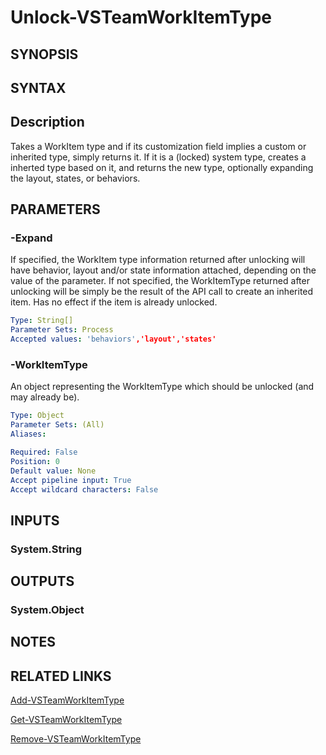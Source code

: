 <!-- #include "./common/header.md" -->

# Unlock-VSTeamWorkItemType

## SYNOPSIS

<!-- #include "./synopsis/Unlock-VSTeamWorkItemType.md" -->

## SYNTAX

## Description

Takes a WorkItem type and if its customization field implies a custom or inherited type, simply returns it.
If it is a (locked) system type, creates a inherted type based on it, and returns the new type, optionally expanding the layout, states, or behaviors.

## PARAMETERS

### -Expand

If specified, the WorkItem type information returned after unlocking will have behavior, layout and/or state information attached, depending on the value of the parameter.
If not specified, the WorkItemType returned after unlocking will be simply be the result of the API call to create an inherited item.
Has no effect if the item is already unlocked.

```yaml
Type: String[]
Parameter Sets: Process
Accepted values: 'behaviors','layout','states'
```

<!-- #include "./params/forcegroup.md" -->

### -WorkItemType

An object representing the WorkItemType which should be unlocked (and may already be).

```yaml
Type: Object
Parameter Sets: (All)
Aliases:

Required: False
Position: 0
Default value: None
Accept pipeline input: True
Accept wildcard characters: False
```

## INPUTS

### System.String

## OUTPUTS

### System.Object

## NOTES

## RELATED LINKS

[Add-VSTeamWorkItemType](Add-VSTeamWorkItemType.md)

[Get-VSTeamWorkItemType](Get-VSTeamWorkItemType.md)

[Remove-VSTeamWorkItemType](Remove-VSTeamWorkItemType.md)